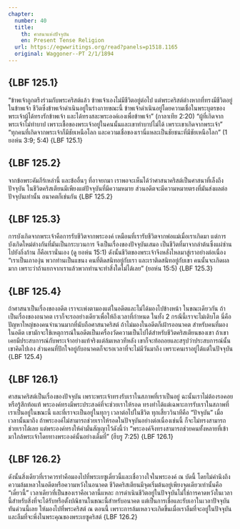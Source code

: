 ```yaml
---
chapter:
  number: 40
  title:
    th: ศาสนาแห่งปัจจุบัน
    en: Present Tense Religion
  url: https://egwwritings.org/read?panels=p1518.1165
  original: Waggoner--PT 2/1/1894
---
```


## {LBF 125.1}

“ข้าพเจ้าถูกตรึงร่วมกับพระคริสต์แล้ว ข้าพเจ้าเองไม่มีชีวิตอยู่ต่อไป แต่พระคริสต์ต่างหากที่ทรงมีชีวิตอยู่ในข้าพเจ้า ชีวิตซึ่งข้าพเจ้าดำเนินอยู่ในร่างกายขณะนี้ ข้าพเจ้าดำเนินอยู่โดยความเชื่อในพระบุตรของพระเจ้าผู้ได้ทรงรักข้าพเจ้า และได้ทรงสละพระองค์เองเพื่อข้าพเจ้า” (กาลาเทีย 2:20) “ผู้ที่เกิดจากพระเจ้าไม่ทำบาป เพราะเชื้อของพระเจ้าอยู่ในคนนั้นและเขาทำบาปไม่ได้ เพราะเขาเกิดจากพระเจ้า” “ทุกคนที่เกิดจากพระเจ้าก็มีชัยเหนือโลก และความเชื่อของเรานี่แหละเป็นชัยชนะที่มีชัยเหนือโลก” (1 ยอห์น 3:9; 5:4) {LBF 125.1}

## {LBF 125.2}

จากข้อพระคัมภีร์เหล่านี้ และข้ออื่นๆ ที่อาจยกมา เราพอจะเห็นได้ว่าศาสนาคริสต์เป็นศาสนาที่เล็งถึงปัจจุบัน ในชีวิตคริสเตียนมีเพียงแต่ปัจจุบันที่มีความหมาย ส่วนอดีตจะมีความหมายตรงที่มันส่งผลต่อปัจจุบันเท่านั้น อนาคตก็เช่นกัน {LBF 125.2}

## {LBF 125.3}

การบังเกิดจากพระเจ้าคือการรับชีวิตจากพระองค์ เหมือนที่เรารับชีวิตจากพ่อแม่เมื่อเราเกิดมา แต่การบังเกิดใหม่ต่างกันที่มันเป็นกระบวนการ จึงเป็นเรื่องของปัจจุบันเสมอ เป็นชีวิตที่มาจากลำต้นซึ่งแผ่ซ่านไปยังกิ่งก้าน ก็คือเรานั่นเอง (ดู ยอห์น 15:1) ดังนั้นชีวิตของพระเจ้าจึงหลั่งไหลมาสู่เราอย่างต่อเนื่อง “เราเป็นเถาองุ่น พวกท่านเป็นแขนง คนที่ติดสนิทอยู่กับเรา และเราติดสนิทอยู่กับเขา คนนั้นจะเกิดผลมาก เพราะว่าถ้าแยกจากเราแล้วพวกท่านจะทำสิ่งใดไม่ได้เลย” (ยอห์น 15:5) {LBF 125.3}

## {LBF 125.4}

ถ้าศาสนาเป็นเรื่องของอดีต เราจะเพ่งตามองแต่ในอดีตและไม่ได้มองไปข้างหน้า ในขณะเดียวกัน ถ้าเป็นเรื่องของอนาคต เราก็จะรออย่างเดียวเพื่อให้ถึงเวลาที่กำหนด ในทั้ง 2 กรณีนี้เราจะไม่เติบโต นี่คือปัญหาใหญ่ของคนจำนวนมากที่นับถือศาสนาคริสต์ ถ้าไม่มองในอดีตก็เฝ้ารออนาคต สำหรับคนที่มองในอดีต เขามักจะใช้เหตุการณ์ในอดีตเป็นเครื่องวัดความเป็นไปได้สำหรับชีวิตคริสเตียนของเขา ถ้าเขาเคยมีประสบการณ์กับพระเจ้าอย่างแท้จริงแต่ล้มเหลวทีหลัง เขาก็จะท้อถอยและสรุปว่าประสบการณ์นั้นเขาคิดไปเอง ส่วนคนที่ปักใจอยู่กับอนาคตก็จะรอเวลาที่จะไม่มีวันมาถึง เพราะคนเราอยู่ได้แต่ในปัจจุบัน {LBF 125.4}

## {LBF 126.1}

ศาสนาคริสต์เป็นเรื่องของปัจจุบัน เพราะพระเจ้าทรงรับเราในสภาพที่เราเป็นอยู่ ฉะนั้นเราไม่ต้องรอคอยหรือรู้สึกท้อแท้ พระองค์ทรงมีพระประสงค์ที่จะช่วยเราให้รอด ทรงทำได้แต่เฉพาะการรับเราในสภาพที่เราเป็นอยู่ในขณะนี้ และที่เราจะเป็นอยู่ในทุกๆ เวลาต่อไปในชีวิต ทุกเสี้ยววินาทีคือ “ปัจจุบัน” เมื่อเวลานั้นมาถึง ถ้าพระองค์ไม่สามารถช่วยเราให้รอดในปัจจุบันอย่างต่อเนื่องเช่นนี้ ก็จะไม่ทรงสามารถช่วยเราได้เลย แต่พระองค์ทรงให้คำมั่นสัญญาไว้ดังนี้ว่า “พระองค์จึงทรงสามารถช่วยคนทั้งหลายที่เข้ามาใกล้พระเจ้าโดยทางพระองค์นั้นอย่างเต็มที่” (ฮีบรู 7:25) {LBF 126.1}

## {LBF 126.2}

ดังนั้นสิ่งเดียวที่เราควรทำคือมองไปที่พระเยซูเดี๋ยวนี้และเชื่อวางใจในพระองค์ ณ บัดนี้ โดยไม่คำนึงถึงความล้มเหลวในอดีตหรือความหวังในอนาคต ชีวิตคริสเตียนมีจุดเริ่มต้นอยู่เพียงจุดเดียวเท่านั้นคือ “เดี๋ยวนี้” เวลาเดียวที่เป็นของเราคือเวลานี้แหละ การดำเนินชีวิตอยู่ในปัจจุบันไม่ใช่การคาดหวังในเวลานี้สำหรับสิ่งที่จะได้รับหรือตั้งปณิธานในขณะนี้สำหรับอนาคต แต่เป็นการเชื่อและรับเอาในเวลาปัจจุบันทันด่วนนี้เลย ให้มองไปที่พระคริสต์ ณ ตอนนี้ เพราะการล้มเหลวจะเกิดขึ้นเมื่อเราลืมที่จะอยู่ในปัจจุบันและลืมที่จะพึ่งในพระคุณของพระเยซูคริสต์ {LBF 126.2}
